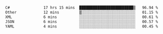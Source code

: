 <!--START_SECTION:waka-->

```txt
C#               17 hrs 15 mins  ████████████████████████▒   96.94 %
Other            12 mins         ▒░░░░░░░░░░░░░░░░░░░░░░░░   01.15 %
XML              6 mins          ░░░░░░░░░░░░░░░░░░░░░░░░░   00.61 %
JSON             6 mins          ░░░░░░░░░░░░░░░░░░░░░░░░░   00.57 %
YAML             4 mins          ░░░░░░░░░░░░░░░░░░░░░░░░░   00.45 %
```

<!--END_SECTION:waka-->